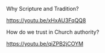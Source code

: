 Why Scripture and Tradition?

https://youtu.be/xHxAU3FqQQ8

How do we trust in Church authority?

https://youtu.be/qiZPB2jCOYM

